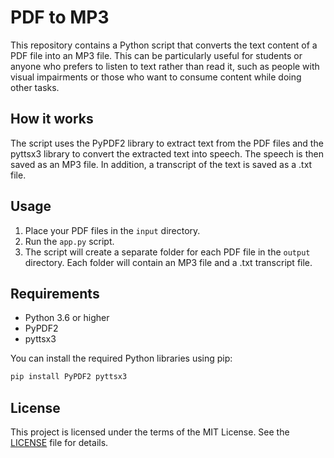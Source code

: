 # PDF to MP3

This repository contains a Python script that converts the text content of a PDF file into an MP3 file. This can be particularly useful for students or anyone who prefers to listen to text rather than read it, such as people with visual impairments or those who want to consume content while doing other tasks.

## How it works

The script uses the PyPDF2 library to extract text from the PDF files and the pyttsx3 library to convert the extracted text into speech. The speech is then saved as an MP3 file. In addition, a transcript of the text is saved as a .txt file.

## Usage

1. Place your PDF files in the `input` directory.
2. Run the `app.py` script.
3. The script will create a separate folder for each PDF file in the `output` directory. Each folder will contain an MP3 file and a .txt transcript file.

## Requirements

- Python 3.6 or higher
- PyPDF2
- pyttsx3

You can install the required Python libraries using pip:

```bash
pip install PyPDF2 pyttsx3
```

## License

This project is licensed under the terms of the MIT License. See the [LICENSE](LICENSE) file for details.